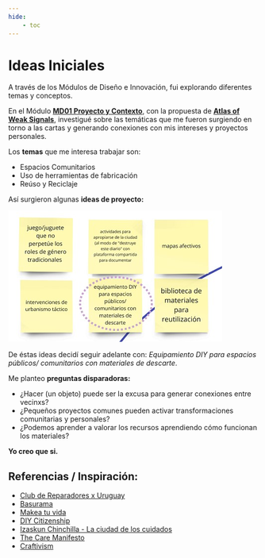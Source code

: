 ```yaml
---
hide:
    - toc
---
```


# Ideas Iniciales

A través de los Módulos de Diseño e Innovación, fui explorando diferentes temas y conceptos.

En el Módulo **[MD01 Proyecto y Contexto](https://mvicogarcia.github.io/Victoria_Garcia/diseno/md01/)**, con la propuesta de **[Atlas of Weak Signals](https://fablabbcn.org/blog/emergent-ideas/atlas-of-weak-signals)**, investigué sobre las temáticas que me fueron surgiendo en torno a las cartas y generando conexiones con mis intereses y proyectos personales.


Los **temas** que me interesa trabajar son:

- Espacios Comunitarios
- Uso de herramientas de fabricación
- Reúso y Reciclaje


Así surgieron algunas **ideas de proyecto:**

![](../images/proy/ideasinic.jpg)


De éstas ideas decidí seguir adelante con: *Equipamiento DIY para espacios públicos/ comunitarios con materiales de descarte*.


Me planteo **preguntas disparadoras:**

- ¿Hacer (un objeto) puede ser la excusa para generar conexiones entre vecinxs?
- ¿Pequeños proyectos comunes pueden activar transformaciones comunitarias y personales?
- ¿Podemos aprender a valorar los recursos aprendiendo cómo funcionan los materiales?


**Yo creo que si.**



## Referencias / Inspiración:

- [Club de Reparadores x Uruguay](https://www.instagram.com/clubdereparadoresuy/?hl=es)
- [Basurama](https://basurama.org/)
- [Makea tu vida](https://www.makeatuvida.net/)
- [DIY Citizenship](https://direct.mit.edu/books/edited-volume/3410/DIY-CitizenshipCritical-Making-and-Social-Media)
- [Izaskun Chinchilla - La ciudad de los cuidados](https://www.youtube.com/watch?v=sS733L8EunM)
- [The Care Manifesto](https://www.uhn.ca/Research/Research_Institutes/The_Institute_for_Education_Research/Events/Documents/Care-Manifesto-Readings.pdf)
- [Craftivism](https://commonslibrary.org/craftivism-a-manifesto-methodology/)
